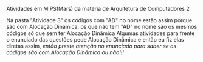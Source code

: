 Atividades em MIPS(Mars) da matéria de Arquitetura de Computadores 2

Na pasta "Atividade 3" os códigos com "AD" no nome estão assim porque são com Alocação Dinâmica, os que não tem "AD" no nome são os mesmos códigos só que sem ter Alocação Dinâmica
Algumas atividades para frente o enunciado das questôes pede Alocação Dinâmica e então eu fiz elas diretas assim, *então preste atenção no enunciado para saber se os códigos são com Alocação Dinâmica ou não!!!*
